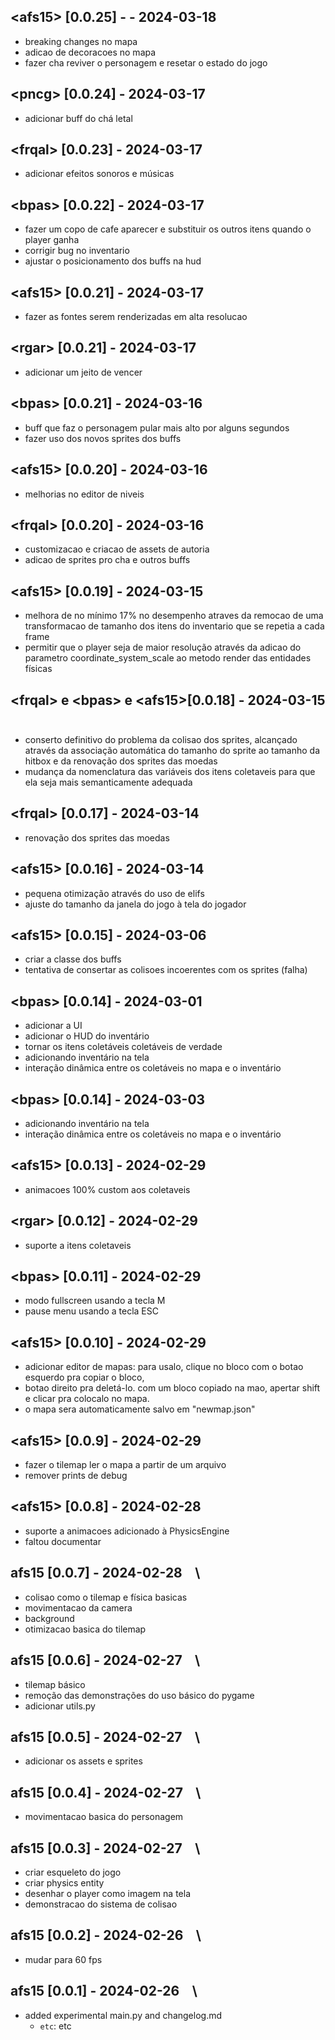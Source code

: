 
## \<afs15\> [0.0.25] - - 2024-03-18 &ensp;
- breaking changes no mapa
- adicao de decoracoes no mapa
- fazer cha reviver o personagem e resetar o estado do jogo

## \<pncg\> [0.0.24] - 2024-03-17 &ensp;
- adicionar buff do chá letal

## \<frqal\> [0.0.23] - 2024-03-17 &ensp;
- adicionar efeitos sonoros e músicas

## \<bpas\> [0.0.22] - 2024-03-17 &ensp;
- fazer um copo de cafe aparecer e substituir os outros itens quando o player ganha
- corrigir bug no inventario
- ajustar o posicionamento dos buffs na hud

## \<afs15\> [0.0.21] - 2024-03-17 &ensp;
- fazer as fontes serem renderizadas em alta resolucao

## \<rgar\> [0.0.21] - 2024-03-17 &ensp;
- adicionar um jeito de vencer

## \<bpas\> [0.0.21] - 2024-03-16 &ensp;
- buff que faz o personagem pular mais alto por alguns segundos
- fazer uso dos novos sprites dos buffs

## \<afs15> [0.0.20] - 2024-03-16 &ensp;
- melhorias no editor de niveis

## \<frqal\> [0.0.20] - 2024-03-16 &ensp;
- customizacao e criacao de assets de autoria
- adicao de sprites pro cha e outros buffs

## \<afs15\> [0.0.19] - 2024-03-15 &ensp;
- melhora de no mínimo 17% no desempenho atraves da remocao de uma transformacao de tamanho dos itens do inventario que se repetia a cada frame
- permitir que o player seja de maior resolução através da adicao do parametro coordinate_system_scale ao metodo render das entidades físicas

## \<frqal\> e \<bpas\> e \<afs15\>[0.0.18] - 2024-03-15 &ensp;
- conserto definitivo do problema da colisao dos sprites, alcançado através da associação automática do tamanho do sprite ao tamanho da hitbox e da renovação dos sprites das moedas
- mudança da nomenclatura das variáveis dos itens coletaveis para que ela seja mais semanticamente adequada 

## \<frqal\> [0.0.17] - 2024-03-14 &ensp;
- renovação dos sprites das moedas

## \<afs15\> [0.0.16] - 2024-03-14 &ensp;
- pequena otimização através do uso de elifs
- ajuste do tamanho da janela do jogo à tela do jogador

## \<afs15\> [0.0.15] - 2024-03-06 &ensp;
- criar a classe dos buffs
- tentativa de consertar as colisoes incoerentes com os sprites (falha)

## \<bpas\> [0.0.14] - 2024-03-01 &ensp;
- adicionar a UI
- adicionar o HUD do inventário
- tornar os itens coletáveis coletáveis de verdade
- adicionando inventário na tela
- interação dinâmica entre os coletáveis no mapa e o inventário

## \<bpas\> [0.0.14] - 2024-03-03 &ensp;
- adicionando inventário na tela
- interação dinâmica entre os coletáveis no mapa e o inventário

## \<afs15\> [0.0.13] - 2024-02-29 &ensp;
- animacoes 100% custom aos coletaveis

## \<rgar\> [0.0.12] - 2024-02-29 &ensp;
- suporte a itens coletaveis

## \<bpas\> [0.0.11] - 2024-02-29 &ensp;
- modo fullscreen usando a tecla M
- pause menu usando a tecla ESC

## \<afs15\> [0.0.10] - 2024-02-29 &ensp;
- adicionar editor de mapas: para usalo, clique no bloco com o botao esquerdo pra copiar o bloco,
- botao direito pra deletá-lo. com um bloco copiado na mao, apertar shift e clicar pra colocalo no mapa.
- o mapa sera automaticamente salvo em "newmap.json"


## \<afs15\> [0.0.9] - 2024-02-29 &ensp;
- fazer o tilemap ler o mapa a partir de um arquivo
- remover prints de debug


## \<afs15\> [0.0.8] - 2024-02-28 &ensp;
  - suporte a animacoes adicionado à PhysicsEngine
  - faltou documentar

## afs15 [0.0.7] - 2024-02-28 &ensp; \
 - colisao como o tilemap e física basicas
 - movimentacao da camera
 - background
 - otimizacao basica do tilemap



## afs15 [0.0.6] - 2024-02-27 &ensp; \
 - tilemap básico 
 - remoção das demonstrações do uso básico do pygame
 - adicionar utils.py

## afs15 [0.0.5] - 2024-02-27 &ensp; \
- adicionar os assets e sprites

## afs15 [0.0.4] - 2024-02-27 &ensp; \

- movimentacao basica do personagem

## afs15 [0.0.3] - 2024-02-27 &ensp; \

- criar esqueleto do jogo
- criar physics entity
- desenhar o player como imagem na tela
- demonstracao do sistema de colisao 


## afs15 [0.0.2] - 2024-02-26 &ensp; \

- mudar para 60 fps


## afs15 [0.0.1] - 2024-02-26 &ensp; \

- added experimental main.py and changelog.md
  - ``etc``: etc
